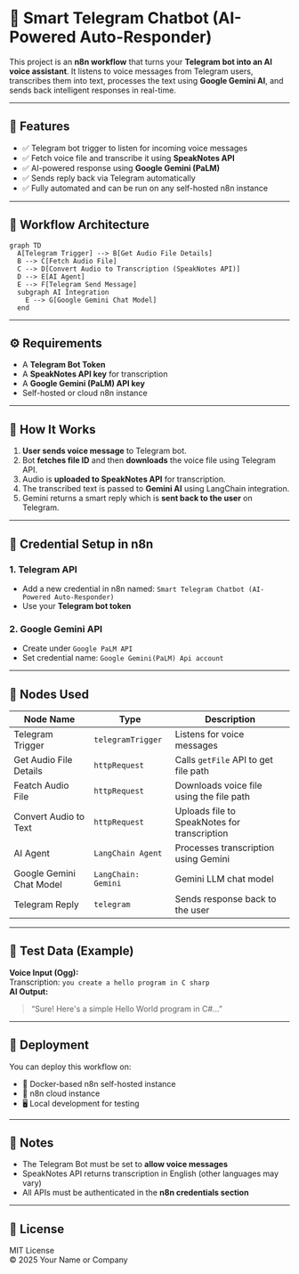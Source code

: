 
# 🤖 Smart Telegram Chatbot (AI-Powered Auto-Responder)

This project is an **n8n workflow** that turns your **Telegram bot into an AI voice assistant**. It listens to voice messages from Telegram users, transcribes them into text, processes the text using **Google Gemini AI**, and sends back intelligent responses in real-time.

---

## 📌 Features

- ✅ Telegram bot trigger to listen for incoming voice messages  
- ✅ Fetch voice file and transcribe it using **SpeakNotes API**  
- ✅ AI-powered response using **Google Gemini (PaLM)**  
- ✅ Sends reply back via Telegram automatically  
- ✅ Fully automated and can be run on any self-hosted n8n instance  

---

## 🔗 Workflow Architecture

```mermaid
graph TD
  A[Telegram Trigger] --> B[Get Audio File Details]
  B --> C[Fetch Audio File]
  C --> D[Convert Audio to Transcription (SpeakNotes API)]
  D --> E[AI Agent]
  E --> F[Telegram Send Message]
  subgraph AI Integration
    E --> G[Google Gemini Chat Model]
  end
```

---

## ⚙️ Requirements

- A **Telegram Bot Token**  
- A **SpeakNotes API key** for transcription  
- A **Google Gemini (PaLM) API key**  
- Self-hosted or cloud n8n instance  

---

## 🧠 How It Works

1. **User sends voice message** to Telegram bot.
2. Bot **fetches file ID** and then **downloads** the voice file using Telegram API.
3. Audio is **uploaded to SpeakNotes API** for transcription.
4. The transcribed text is passed to **Gemini AI** using LangChain integration.
5. Gemini returns a smart reply which is **sent back to the user** on Telegram.

---

## 🔐 Credential Setup in n8n

### 1. **Telegram API**
- Add a new credential in n8n named: `Smart Telegram Chatbot (AI-Powered Auto-Responder)`
- Use your **Telegram bot token**

### 2. **Google Gemini API**
- Create under `Google PaLM API`
- Set credential name: `Google Gemini(PaLM) Api account`

---

## 📂 Nodes Used

| Node Name                   | Type                        | Description                                   |
|----------------------------|-----------------------------|-----------------------------------------------|
| Telegram Trigger           | `telegramTrigger`           | Listens for voice messages                    |
| Get Audio File Details     | `httpRequest`               | Calls `getFile` API to get file path          |
| Featch Audio File          | `httpRequest`               | Downloads voice file using the file path      |
| Convert Audio to Text      | `httpRequest`               | Uploads file to SpeakNotes for transcription  |
| AI Agent                   | `LangChain Agent`           | Processes transcription using Gemini          |
| Google Gemini Chat Model   | `LangChain: Gemini`         | Gemini LLM chat model                         |
| Telegram Reply             | `telegram`                  | Sends response back to the user               |

---

## 🧪 Test Data (Example)

**Voice Input (Ogg):**  
Transcription: `you create a hello program in C sharp`  
**AI Output:**  
> “Sure! Here's a simple Hello World program in C#...”

---

## 🚀 Deployment

You can deploy this workflow on:

- 🐳 Docker-based n8n self-hosted instance  
- 🧩 n8n cloud instance  
- 🖥️ Local development for testing  

---

## 📌 Notes

- The Telegram Bot must be set to **allow voice messages**
- SpeakNotes API returns transcription in English (other languages may vary)
- All APIs must be authenticated in the **n8n credentials section**

---

## 📝 License

MIT License  
© 2025 Your Name or Company
